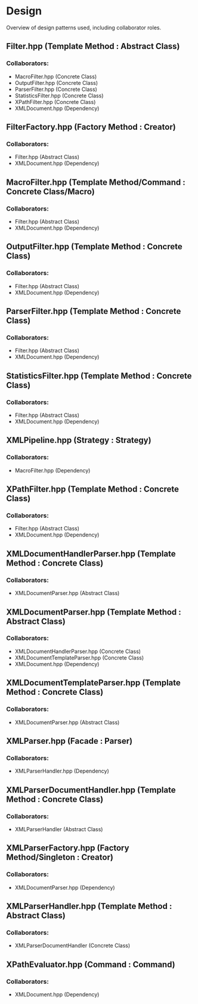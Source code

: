 # Design

Overview of design patterns used, including collaborator roles.

## Filter.hpp (Template Method : Abstract Class)
### Collaborators:
+ MacroFilter.hpp (Concrete Class)
+ OutputFilter.hpp (Concrete Class)
+ ParserFilter.hpp (Concrete Class)
+ StatisticsFilter.hpp (Concrete Class)
+ XPathFilter.hpp (Concrete Class)
+ XMLDocument.hpp (Dependency)

## FilterFactory.hpp (Factory Method : Creator)
### Collaborators:
+ Filter.hpp (Abstract Class)
+ XMLDocument.hpp (Dependency)

## MacroFilter.hpp (Template Method/Command : Concrete Class/Macro)
### Collaborators:
+ Filter.hpp (Abstract Class)
+ XMLDocument.hpp (Dependency)

## OutputFilter.hpp (Template Method : Concrete Class)
### Collaborators:
+ Filter.hpp (Abstract Class)
+ XMLDocument.hpp (Dependency)

## ParserFilter.hpp (Template Method : Concrete Class)
### Collaborators:
+ Filter.hpp (Abstract Class)
+ XMLDocument.hpp (Dependency)

## StatisticsFilter.hpp (Template Method : Concrete Class)
### Collaborators:
+ Filter.hpp (Abstract Class)
+ XMLDocument.hpp (Dependency)

## XMLPipeline.hpp (Strategy : Strategy)
### Collaborators:
+ MacroFilter.hpp (Dependency)

## XPathFilter.hpp (Template Method : Concrete Class)
### Collaborators:
+ Filter.hpp (Abstract Class)
+ XMLDocument.hpp (Dependency)

## XMLDocumentHandlerParser.hpp (Template Method : Concrete Class)
### Collaborators:
+ XMLDocumentParser.hpp (Abstract Class)

## XMLDocumentParser.hpp (Template Method : Abstract Class)
### Collaborators:
+ XMLDocumentHandlerParser.hpp (Concrete Class)
+ XMLDocumentTemplateParser.hpp (Concrete Class)
+ XMLDocument.hpp (Dependency)

## XMLDocumentTemplateParser.hpp (Template Method : Concrete Class)
### Collaborators:
+ XMLDocumentParser.hpp (Abstract Class)

## XMLParser.hpp (Facade : Parser)
### Collaborators:
+ XMLParserHandler.hpp (Dependency)

## XMLParserDocumentHandler.hpp (Template Method : Concrete Class)
### Collaborators:
+ XMLParserHandler (Abstract Class)

## XMLParserFactory.hpp (Factory Method/Singleton : Creator)
### Collaborators:
+ XMLDocumentParser.hpp (Dependency)

## XMLParserHandler.hpp (Template Method : Abstract Class)
### Collaborators:
+ XMLParserDocumentHandler (Concrete Class)

## XPathEvaluator.hpp (Command : Command)
### Collaborators:
+ XMLDocument.hpp (Dependency)
